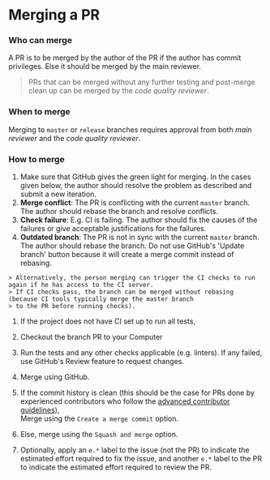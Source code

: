 # Merging a PR

### Who can merge 

A PR is to be merged by the author of the PR if the author has commit privileges. 
Else it should be merged by the main reviewer.
  
  > PRs that can be merged without any further testing and post-merge clean up can be merged by the 
  > _code quality reviewer_.

### When to merge

Merging to `master` or `release` branches requires approval from both _main reviewer_ and the _code quality reviewer_. 

### How to merge

1. Make sure that GitHub gives the green light for merging. In the cases given below, the author should resolve 
   the problem as described and submit a new iteration.
  1. **Merge conflict**: The PR is conflicting with the current `master` branch. The author should rebase the branch
    and resolve conflicts.
  1. **Check failure**: E.g. CI is failing. The author should fix the causes of the failures or give acceptable 
     justifications for the failures.
  1. **Outdated branch**: The PR is not in sync with the current `master` branch. The author should rebase the branch.
    Do not use GitHub's 'Update branch' button because it will create a merge commit instead of rebasing.
    
    > Alternatively, the person merging can trigger the CI checks to run again if he has access to the CI server. 
    > If CI checks pass, the branch can be merged without rebasing (because CI tools typically merge the master branch
    > to the PR before running checks).
    
1. If the project does not have CI set up to run all tests, 
  1. Checkout the branch PR to your Computer
  1. Run the tests and any other checks applicable (e.g. linters). 
     If any failed, use GitHub's Review feature to request changes. 

1. Merge using GitHub. 
  1. If the commit history is clean (this should be the case for PRs done by experienced contributors who follow 
     the [advanced contributor guidelines](AdvancedContributorGuidelines.md)), <br>
     Merge using the `Create a merge commit` option.
  1. Else, merge using the `Squash and merge` option.
  
1. Optionally, apply an `e.*` label to the issue (not the PR) to indicate 
  the estimated effort required to fix the issue, and another `e.*` label to the PR
  to indicate the estimated effort required to review the PR.
